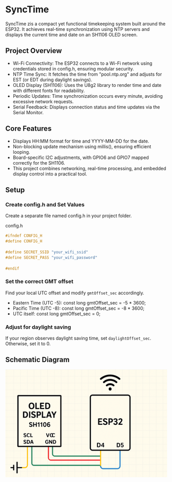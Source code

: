 # SyncTime

SyncTime zis a compact yet functional timekeeping system built around the ESP32. It achieves real-time synchronization using NTP servers and displays the current time and date on an SH1106 OLED screen.

## Project Overview
* Wi-Fi Connectivity: The ESP32 connects to a Wi-Fi network using credentials stored in config.h, ensuring modular security.
* NTP Time Sync: It fetches the time from "pool.ntp.org" and adjusts for EST (or EDT during daylight savings).
* OLED Display (SH1106): Uses the U8g2 library to render time and date with different fonts for readability.
* Periodic Updates: Time synchronization occurs every minute, avoiding excessive network requests.
* Serial Feedback: Displays connection status and time updates via the Serial Monitor.

## Core Features
* Displays HH:MM format for time and YYYY-MM-DD for the date.
* Non-blocking update mechanism using millis(), ensuring efficient looping.
* Board-specific I2C adjustments, with GPIO6 and GPIO7 mapped correctly for the SH1106.
* This project combines networking, real-time processing, and embedded display control into a practical tool.

## Setup 
### Create config.h and Set Values
Create a separate file named config.h in your project folder.

config.h
```cpp
#ifndef CONFIG_H
#define CONFIG_H

#define SECRET_SSID "your_wifi_ssid"
#define SECRET_PASS "your_wifi_password"

#endif
```

### Set the correct GMT offset 
Find your local UTC offset and modify `gmtOffset_sec` accordingly. 

- Eastern Time (UTC -5): const long gmtOffset_sec = -5 * 3600;
- Pacific Time (UTC -8): const long gmtOffset_sec = -8 * 3600;
- UTC itself: const long gmtOffset_sec = 0;

### Adjust for daylight saving 
If your region observes daylight saving time, set `daylightOffset_sec`. Otherwise, set it to 0.

## Schematic Diagram

![SyncTime Schematic](https://github.com/easai/SyncTime/blob/main/schematic.png)
